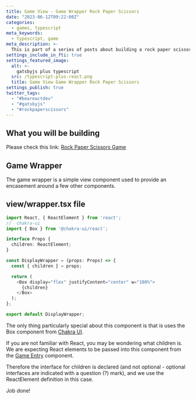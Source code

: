 ```yaml
---
title: Game View - Game Wrapper Rock Paper Scissors
date: "2023-06-12T09:22:00Z"
categories:
  - games, typescript
meta_keywords:
  - typescript, game
meta_description: >-
  This is part of a series of posts about building a rock paper scissors game in gatsbyjs.
settings_include_in_fti: true
settings_featured_image:
  alt: >-
    gatsbyjs plus typescript
  src: /typescript-plus-react.png
  title: Game View Game Wrapper Rock Paper Scissors
settings_publish: true
twitter_tags:
  - "#beareactdev"
  - "#gatsbyjs"
  - "#rockpaperscissors"
---
```

## What you will be building

Please check this link: <a href="https://beareact.dev/games/rock-paper-scissors/" target="_blank">Rock Paper Scissors Game</a>

## Game Wrapper

The game wrapper is a simple view component used to provide an encasement around a few other components.

## view/wrapper.tsx file

```typescript
import React, { ReactElement } from 'react';
//  chakra-ui
import { Box } from '@chakra-ui/react';

interface Props {
  children: ReactElement;
}

const DisplayWrapper = (props: Props) => {
  const { children } = props;

  return (
    <Box display="flex" justifyContent="center" w="100%">
      {children}
    </Box>
  );
};

export default DisplayWrapper;
```

The only thing particularly special about this component is that is uses the Box component from <a href="https://chakra-ui.com/" rel="noopener" target="_blank">Chakra UI</a>.

If you are not familiar with React, you may be wondering what children is. We are expecting React elements to be passed into this component from the [Game Entry](/game-entry-rock-paper-scissors/) component.

Therefore the interface for children is declared (and not optional - optional interfaces are indicated with a question (?) mark), and we use the ReactElement definition in this case.

Job done!
